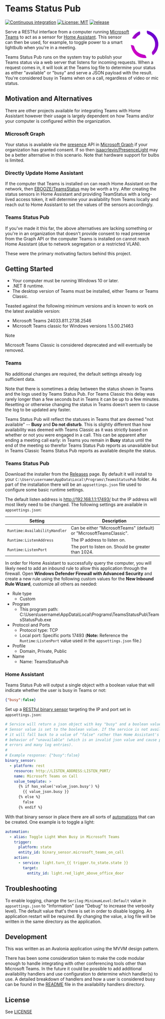 # Teams Status Pub

[![Continuous integration](https://github.com/tetsuo13/TeamsStatusPub/actions/workflows/ci.yml/badge.svg)](https://github.com/tetsuo13/TeamsStatusPub/actions/workflows/ci.yml) [![License: MIT](https://img.shields.io/badge/License-MIT-yellow.svg)](https://opensource.org/licenses/MIT) [![release](https://img.shields.io/github/release/tetsuo13/TeamsStatusPub.svg)](https://github.com/tetsuo13/TeamsStatusPub/releases)

<img src="src/TeamsStatusPub/Assets/logo.png" width="100" alt="TeamsStatusPub Logo" align="right" />

Serve a RESTful interface from a computer running [Microsoft Teams](https://www.microsoft.com/en-us/microsoft-teams/group-chat-software/) to act as a sensor for [Home Assistant](https://www.home-assistant.io/). This sensor can then be used, for example, to toggle power to a smart lightbulb when you're in a meeting.

Teams Status Pub runs on the system tray to publish your Teams status via a web server that listens for incoming requests. When a request comes in, it will look at the Teams log file to determine your status as either "available" or "busy" and serve a JSON payload with the result. You're considered busy in Teams when on a call, regardless of video or mic status.

## Motivation and Alternatives

There are other projects available for integrating Teams with Home Assistant however their usage is largely dependent on how Teams and/or your computer is configured within the organization.

### Microsoft Graph

Your status is available via the [presence](https://learn.microsoft.com/en-us/graph/api/presence-get) API in [Microsoft Graph](https://learn.microsoft.com/en-us/graph/overview) if your organization has granted consent. If so then [isaacrlevin/PresenceLight](https://github.com/isaacrlevin/PresenceLight) may be a better alternative in this scenario. Note that hardware support for bulbs is limited.

### Directly Update Home Assistant

If the computer that Teams is installed on can reach Home Assistant on the network, then [EBOOZE/TeamsStatus](https://github.com/EBOOZ/TeamsStatus) may be worth a try. After creating the status sensors in Home Assistant and providing TeamStatus with a long-lived access token, it will determine your availability from Teams locally and reach out to Home Assistant to set the values of the sensors accordingly.

### Teams Status Pub

If you've made it this far, the above alternatives are lacking something or you're in an organization that doesn't provide consent to read presense from the Graph API or the computer Teams is installed on cannot reach Home Assistant (due to network segregation or a restricted VLAN).

These were the primary motivating factors behind this project.

## Getting Started

- Your computer must be running Windows 10 or later.
- .NET 8 runtime.
- The desktop version of Teams must be installed, either Teams or Teams Classic.

Teasted against the following minimum versions and is known to work on the latest available version:

- Microsoft Teams 24033.811.2738.2546
- Microsoft Teams classic for Windows versions 1.5.00.21463

> [!NOTE]
> Microsoft Teams Classic is considered deprecated and will eventually be removed.

### Teams

No additional changes are required, the default settings already log sufficient data.

Note that there is sometimes a delay between the status shown in Teams and the logs used by Teams Status Pub. For Teams Classic this delay was rarely longer than a few seconds but in Teams it can be up to a few minutes. Resetting or otherwise changing the status in Teams doesn't seem to cause the log to be updated any faster.

Teams Status Pub will reflect the statuses in Teams that are deemed "not available" -- **Busy** and **Do not disturb**. This is slightly different than how availability was deemed with Teams Classic as it was strictly based on whether or not you were engaged in a call. This can be apparent after ending a meeting call early: in Teams you remain in **Busy** status until the end of the meeting so therefor Teams Status Pub reports as unavailable but in Teams Classic Teams Status Pub reports as available despite the status.

### Teams Status Pub

Download the installer from the [Releases](https://github.com/tetsuo13/TeamsStatusPub/releases) page. By default it will install to your `C:\Users\username\AppData\Local\Programs\TeamsStatusPub` folder. As part of the installation there will be an `appsettings.json` file used to configure some basic runtime settings.

The default listen address is http://192.168.1.1:17493/ but the IP address will most likely need to be changed. The following settings are available in `appsettings.json`:

| Setting | Description |
| ------- | ----------- |
| `Runtime:AvailabilityHandler` | Can be either "MicrosoftTeams" (default) or "MicrosoftTeamsClassic". |
| `Runtime:ListenAddress` | The IP address to listen on. |
| `Runtime:ListenPort` | The port to listen on. Should be greater than 1024. |

In order for Home Assistant to successfully query the computer, you will likely need to add an inbound rule to allow this application through the firewall. Open **Windows Defender Firewall with Advanced Security** and create a new rule using the following custom values for the **New Inbound Rule Wizard**, customize all others as needed:

- Rule type
  - Custom
- Program
  - This program path: C:\Users\username\AppData\Local\Programs\TeamsStatusPub\TeamsStatusPub.exe
- Protocol and Ports
  - Protocol type: TCP
  - Local port: Specific ports 17493 (**Note:** Reference the `Runtime:ListenPort` value used in the `appsettings.json` file.)
- Profile
  - Domain, Private, Public
- Name
  - Name: TeamsStatusPub

### Home Assistant

Teams Status Pub will output a single object with a boolean value that will indicate whether the user is busy in Teams or not:

```json
{"busy":false}
```

Set up a [RESTful binary sensor](https://www.home-assistant.io/integrations/binary_sensor.rest/) targeting the IP and port set in `appsettings.json`:

```yaml
# Service will return a json object with key "busy" and a boolean value.
# Sensor value is set to the boolean value. If the service is not available,
# it will fall back to a value of "false" rather than Home Assistant's default
# behavior of "unavailable" (which is an invalid json value and cause parsing
# errors and many log entries).
#
# Example response: {"busy":false}
binary_sensor:
  - platform: rest
    resource: http://LISTEN_ADDRESS:LISTEN_PORT/
    name: Microsoft Teams on Call
    value_template: >
      {% if has_value('value_json.busy') %}
        {{ value_json.busy }}
      {% else %}
        false
      {% endif %}
```

With that binary sensor in place there are all sorts of [automations](https://www.home-assistant.io/docs/automation/) that can be created. One example is to toggle a light:

```yaml
automation:
  - alias: Toggle Light When Busy in Microsoft Teams
    trigger:
      platform: state
      entity_id: binary_sensor.microsoft_teams_on_call
    action:
      - service: light.turn_{{ trigger.to_state.state }}
        target:
          entity_id: light.red_light_above_office_door
```

## Troubleshooting

To enable logging, change the `Serilog:MinimumLevel:Default` value in `appsettings.json` to "Information" (use "Debug" to increase the verbosity level). The default value that's there is set in order to disable logging. An application restart will be required. By changing the value, a log file will be written in the same directory as the application.

## Development

This was written as an Avalonia application using the MVVM design pattern.

There has been some consideration taken to make the code modular enough to handle integrating with other conferencing tools other than Microsoft Teams. In the future it could be possible to add additional availability handlers and use configuration to determine which handler(s) to use. A detailed breakdown of handlers and how a user is considered busy can be found in the [README](src/TeamsStatusPub.Core/Services/AvailabilityHandlers/README.md) file in the availability handlers directory.

## License

See [LICENSE](LICENSE)
